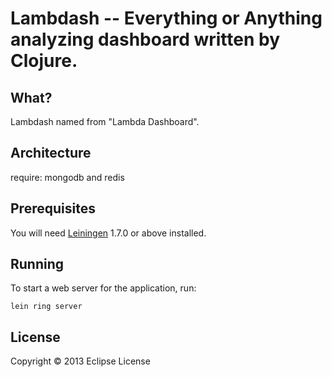 # Lambdash -- Everything or Anything analyzing dashboard written by Clojure.

## What?

 Lambdash named from "Lambda Dashboard".

## Architecture

require: mongodb and redis

## Prerequisites

You will need [Leiningen][1] 1.7.0 or above installed.

[1]: https://github.com/technomancy/leiningen

## Running

To start a web server for the application, run:

    lein ring server

## License

Copyright © 2013 Eclipse License
